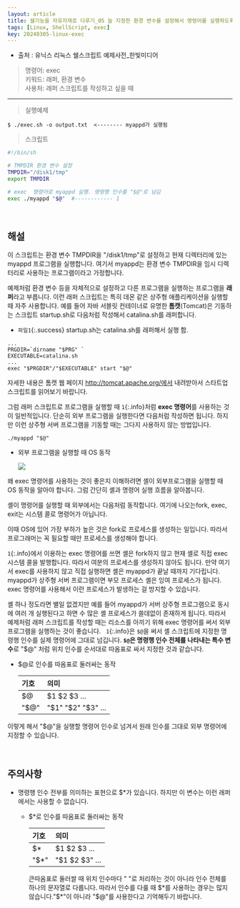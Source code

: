 ```yaml
---
layout: article
title: 쉘기능을 자유자재로 다루기_05 늘 지정한 환경 변수를 설정해서 명령어를 실행하도록 래퍼 스크립트 작성하기 
tags: [Linux, ShellScript, exec]
key: 20240305-linux-exec
---
```


- 출처 : 유닉스 리눅스 쉘스크립트 예제사전_한빛미디어

> 명령어: exec  
> 키워드: 래퍼, 환경 변수  
> 사용처: 래퍼 스크립트를 작성하고 싶을 때

--- 

> 실행예제

```
$ ./exec.sh -o output.txt  <-------- myappd가 실행됨
```

> 스크립트

```bash
#!/bin/sh

# TMPDIR 환경 변수 설정
TMPDIR="/disk1/tmp"
export TMPDIR

# exec  명령어로 myappd 실행. 명령행 인수를 "$@"로 넘김
exec ./myappd "$@"  #------------ 1
```

&nbsp;
&nbsp;

## **해설**

이 스크립트는 환경 변수 TMPDIR을 "/disk1/tmp"로 설정하고 현재 디렉터리에 있는 myappd 프로그램을 실행합니다. 여기서 myappd는 환경 변수 TMPDIR을 임시 디렉터리로 사용하는 프로그램이라고 가정합니다.

예제처럼 환경 변수 등을 자체적으로 설정하고 다른 프로그램을 실행하는 프로그램을 **래퍼**라고 부릅니다. 이런 래퍼 스크립트는 특히 데몬 같은 상주형 애플리케이션을 실행할 때 자주 사용합니다. 예를 들어 자바 서블릿 컨테이너로 유명한 **톰캣**(Tomcat)은 기동하는 스크립트 startup.sh로 다음처럼 작성해서 catalina.sh를 래퍼합니다.

- `파일1`{:.success} startup.sh는 catalina.sh를 래퍼해서 실행 함.
```
...
PRGDIR=`dirname "$PRG" `
EXECUTABLE=catalina.sh
...
exec "$PRGDIR"/"$EXECUTABLE" start "$@"
```

자세한 내용은 톰캣 웹 페이지 http://tomcat.apache.org/에서 내려받아서 스타트업 스크립트를 읽어보기 바랍니다.

그럼 래퍼 스크립트로 프로그램을 실행할 때 `1`{:.info}처럼 **exec 명령어**를 사용하는 것이 일반적입니다. 단순히 외부 프로그램을 실행한다면 다음처럼 작성하면 됩니다. 하지만 이런 상주형 서버 프로그램을 기동할 때는 그다지 사용하지 않는 방법입니다.

```
./myappd "$@"
```

- 외부 프로그램을 실행할 때 OS 동작

  <img src='http://drive.google.com/thumbnail?id=1DxvuPanZZhR5SpdaATIolSCO60SvKUJe&sz=w1000' /><br>


왜 exec 명령어를 사용하는 것이 좋은지 이해하려면 셸이 외부프로그램을 실행할 때 OS 동작을 알아야 합니다. 그럼 간단히 셸과 명령어 실행 흐름을 알아봅니다.

셸이 명령어를 실행할 때 외부에서는 다음처럼 동작합니다. 여기에 나오는fork, exec, exit는 시스템 콜로 명령어가 아닙니다.

이때 OS에 있어 가장 부하가 높은 것은 fork로 프로세스를 생성하는 일입니다. 따라서 프로그래머는 꼭 필요할 때만 프로세스를 생성해야 합니다.

`1`{:.info}에서 이용하는 exec 명령어를 쓰면 셸은 fork하지 않고 현재 셸로 직접 exec 시스템 콜을 발행합니다. 따라서 여분의 프로세스를 생성하지 않아도 됩니다. 만약 여기서 exec를 사용하지 않고 직접 실행하면 셸은 myappd가 끝날 때까지 기다립니다. myappd가 상주형 서버 프로그램이면 부모 프로세스 셸은 잉여 프로세스가 됩니다. exec 명령어를 사용해서 이런 프로세스가 발생하는 걸 방지할 수 있습니다.

셸 하나 정도라면 별일 없겠지만 예를 들어 myappd가 서버 상주형 프로그램으로 동시에 여러 개 실행된다고 하면 수 많은 셸 프로세스가 쓸데없이 존재하게 됩니다. 따라서 예제처럼 래퍼 스크립트를 작성할 때는 리소스를 아끼기 위해 exec 명령어를 써서 외부 프로그램을 실행하는 것이 좋습니다.
 
`1`{:.info}은 `$@`을 써서 셸 스크립트에 지정한 명령행 인수를 실제 명령어에 그대로 넘깁니다. **`$@`은 명령행 인수 전체를 나타내는 특수 변수**로 "$@" 처럼 위치 인수를 순서대로 따옴표로 싸서 지정한 것과 같습니다.

- $@로 인수를 따옴표로 둘러싸는 동작

  |기호|의미|
  |:--|:--|
  |$@|$1 $2 $3 ...|
  |"$@"|"$1" "$2" "$3" ...|

이렇게 해서 "$@"을 실행할 명령어 인수로 넘겨서 원래 인수를 그대로 외부 명령어에 지정할 수 있습니다.

&nbsp;
&nbsp;

## **주의사항**

- 명령행 인수 전부를 의미하는 표현으로 $*가 있습니다. 하지만 이 변수는 이런 래퍼에서는 사용할 수 없습니다.

  - $*로 인수를 따옴표로 둘러싸는 동작

    |기호|의미|
    |:--|:---|
    |$*|$1 $2 $3 ...|
    |"$*"|"$1 $2 $3" ...|

    큰따옴표로 둘러쌀 때 위치 인수마다 " "로 처리하는 것이 아니라 인수 전체를 하나의 문자열로 다룹니다. 따라서 인수를 다룰 때 $*를 사용하는 경우는 많지 않습니다."$*"이 아니라 "$@"를 사용한다고 기억해두기 바랍니다.

